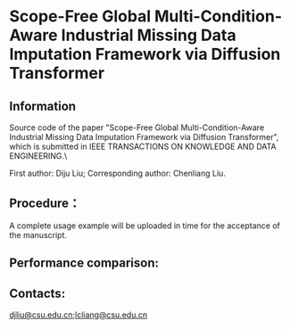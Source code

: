 # Scope-Free Global Multi-Condition-Aware Industrial Missing Data Imputation Framework via Diffusion Transformer
## Information
Source code of the paper "Scope-Free Global Multi-Condition-Aware Industrial Missing Data Imputation Framework via Diffusion Transformer", which is submitted in IEEE TRANSACTIONS ON KNOWLEDGE AND DATA ENGINEERING.\\

First author: Diju Liu; Corresponding author: Chenliang Liu.
## Procedure：
A complete usage example will be uploaded in time for the acceptance of the manuscript.
## Performance comparison:
## Contacts:
djliu@csu.edu.cn;lcliang@csu.edu.cn
